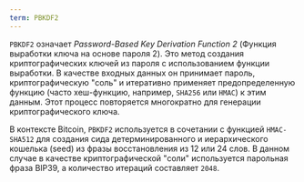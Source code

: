 ```yaml
---
term: PBKDF2
---
```


`PBKDF2` означает *Password-Based Key Derivation Function 2* (Функция выработки ключа на основе пароля 2). Это метод создания криптографических ключей из пароля с использованием функции выработки. В качестве входных данных он принимает пароль, криптографическую "соль" и итеративно применяет предопределенную функцию (часто хеш-функцию, например, `SHA256` или `HMAC`) к этим данным. Этот процесс повторяется многократно для генерации криптографического ключа.

В контексте Bitcoin, `PBKDF2` используется в сочетании с функцией `HMAC-SHA512` для создания сида детерминированного и иерархического кошелька (seed) из фразы восстановления из 12 или 24 слов. В данном случае в качестве криптографической "соли" используется парольная фраза BIP39, а количество итераций составляет `2048`.